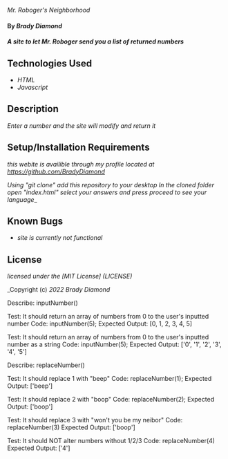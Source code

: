 _Mr. Roboger's Neighborhood_

#### By _**Brady Diamond**_

#### _A site to let Mr. Roboger send you a list of returned numbers_

## Technologies Used

* _HTML_
* _Javascript_

## Description

_Enter a number and the site will modify and return it_

## Setup/Installation Requirements

_this webite is availible through my profile located at https://github.com/BradyDiamond_

_Using "git clone" add this repository to your desktop_
_In the cloned folder open "index.html"_
_select your answers and press proceed to see your language__

## Known Bugs

* _site is currently not functional_

## License
_licensed under the [MIT License] (LICENSE)_

_Copyright (c) _2022_ _Brady Diamond_ 

































Describe: inputNumber()

Test: It should return an array of numbers from 0 to the user's inputted number
Code: inputNumber(5);
Expected Output: [0, 1, 2, 3, 4, 5]

Test: It should return an array of numbers from 0 to the user's inputted number as a string
Code: inputNumber(5);
Expected Output: ['0', '1', '2', '3', '4', '5']

Describe: replaceNumber()

Test: It should replace 1 with "beep"
Code: replaceNumber(1);
Expected Output: ['beep']

Test: It should replace 2 with "boop"
Code: replaceNumber(2);
Expected Output: ['boop']

Test: It should replace 3 with "won't you be my neibor"
Code: replaceNumber(3)
Expected Output: ['boop']

Test: It should NOT alter numbers without 1/2/3
Code: replaceNumber(4)
Expected Output: ['4']